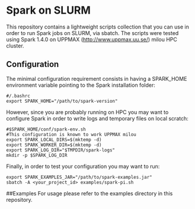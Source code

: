 # Spark on SLURM
This repository contains a lightweight scripts collection that you can use in order to run
Spark jobs on SLURM, via sbatch. The scripts were tested using Spark 1.4.0 on 
UPPMAX (http://www.uppmax.uu.se/) milou HPC cluster. 

## Configuration
The minimal configuration requirement consists in having a SPARK_HOME
environment variable pointing to the Spark installation folder:

    #/.bashrc
    export SPARK_HOME="/path/to/spark-version"

However, since you are probably running on HPC you may want to configure Spark in order to write
logs and temporary files on local scratch:

    #$SPARK_HOME/conf/spark-env.sh
    #This configuration is known to work UPPMAX milou
    export SPARK_LOCAL_DIRS=$(mktemp -d)
    export SPARK_WORKER_DIR=$(mktemp -d)
    export SPARK_LOG_DIR="$TMPDIR/spark-logs"
    mkdir -p $SPARK_LOG_DIR

Finally, in order to test your configuration you may want to run:

    export SPARK_EXAMPLES_JAR="/path/to/spark-examples.jar"
    sbatch -A <your_project_id> examples/spark-pi.sh

##Examples
For usage please refer to the examples directory in this repository. 
